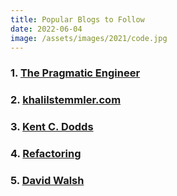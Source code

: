```yaml
---
title: Popular Blogs to Follow
date: 2022-06-04
image: /assets/images/2021/code.jpg
---
```


### 1. [The Pragmatic Engineer](https://blog.pragmaticengineer.com/)

### 2. [khalilstemmler.com](https://khalilstemmler.com/)

### 3. [Kent C. Dodds](https://kentcdodds.com/blog)

### 4. [Refactoring](https://refactoring.com/)

### 5. [David Walsh](https://davidwalsh.name/)

